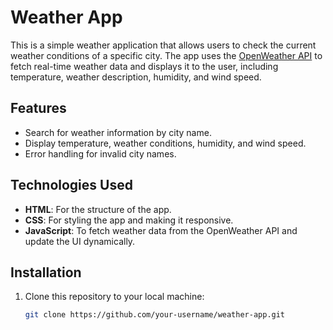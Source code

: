 # Weather App

This is a simple weather application that allows users to check the current weather conditions of a specific city. The app uses the [OpenWeather API](https://openweathermap.org/) to fetch real-time weather data and displays it to the user, including temperature, weather description, humidity, and wind speed.

## Features
- Search for weather information by city name.
- Display temperature, weather conditions, humidity, and wind speed.
- Error handling for invalid city names.

## Technologies Used
- **HTML**: For the structure of the app.
- **CSS**: For styling the app and making it responsive.
- **JavaScript**: To fetch weather data from the OpenWeather API and update the UI dynamically.

## Installation

1. Clone this repository to your local machine:

   ```bash
   git clone https://github.com/your-username/weather-app.git
